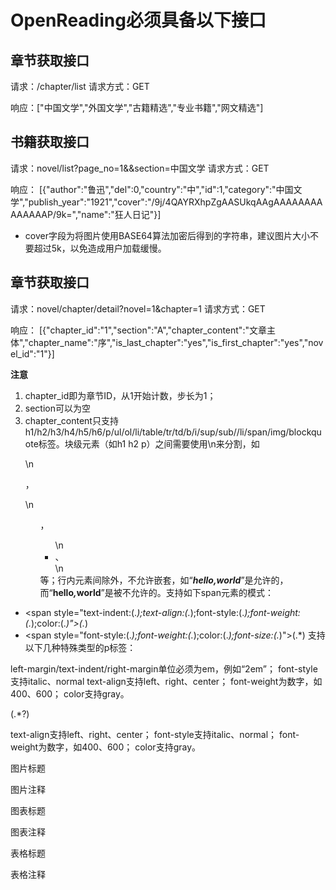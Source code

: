 # OpenReading必须具备以下接口
## 章节获取接口
请求：/chapter/list
请求方式：GET

响应：["中国文学","外国文学","古籍精选","专业书籍","网文精选"]

## 书籍获取接口
请求：novel/list?page_no=1&&section=中国文学
请求方式：GET

响应：
[{"author":"鲁迅","del":0,"country":"中","id":1,"category":"中国文学","publish_year":"1921","cover":"\/9j\/4QAYRXhpZgAASUkqAAgAAAAAAAAAAAAAAP\/9k=","name":"狂人日记"}]

- cover字段为将图片使用BASE64算法加密后得到的字符串，建议图片大小不要超过5k，以免造成用户加载缓慢。

## 章节获取接口
请求：novel/chapter/detail?novel=1&chapter=1
请求方式：GET

响应：
[{"chapter_id":"1","section":"A","chapter_content":"文章主体","chapter_name":"序","is_last_chapter":"yes","is_first_chapter":"yes","novel_id":"1"}]

**注意**
1. chapter_id即为章节ID，从1开始计数，步长为1；
2. section可以为空
3. chapter_content只支持h1/h2/h3/h4/h5/h6/p/ul/ol/li/table/tr/td/b/i/sup/sub//li/span/img/blockquote标签。块级元素（如h1 h2 p）之间需要使用\n来分割，如</p>\n<p>，<p>\n<ul>，<ul>\n<li>、</li>\n</ul>等；行内元素间除<b><i></i></b>外，不允许嵌套，如“<b><i>hello,world</i></b>”是允许的，而“<b>hello<i>,</i>world</b>”是被不允许的。支持如下span元素的模式：
  - <span style=\"text-indent:(.*);text-align:(.*);font-style:(.*);font-weight:(.*);color:(.*)\">(.*)<span>
  - <span style=\"font-style:(.*);font-weight:(.*);color:(.*);font-size:(.*)\">(.*)</span>
  支持以下几种特殊类型的p标签：

<p class=\"special-paragraph\" style=\"left-margin:(.*);right-margin:(.*?);text-indent:(.*?);text-align:(.*?);font-style:(.*?);font-weight:(.*?);color:(.*?)\"></p>

left-margin/text-indent/right-margin单位必须为em，例如“2em”；
font-style支持italic、normal
text-align支持left、right、center；
font-weight为数字，如400、600；
color支持gray。

<p class=\"special-paragraph\" style=\"text-align:(.*?);font-style:(.*?);font-weight:(.*?);color:(.*?)\">(.*?)</p>
text-align支持left、right、center；
font-style支持italic、normal；
font-weight为数字，如400、600；
color支持gray。

<p class=\"img-title\"></p>
图片标题

<p class=\"img-quote\"></p>
图片注释

<p class=\"chart-title\"></p>
图表标题

<p class=\"chart-quote\"></p>
图表注释

<p class=\"table-title\"></p>
表格标题

<p class=\"table-quote\"></p>
表格注释

